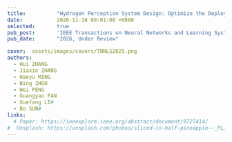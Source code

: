 ```yaml
---
title:          "Hydrogen Perception System Design: Optimize the Deployment Scheme of Multi-source Heterogeneous Hydrogen Sensors via Reinforcement Learning"
date:           2026-11-16 00:01:00 +0800
selected:       true
pub_post:       'IEEE Transactions on Neural Networks and Learning Systems [JCR-Q1, TOP, IF=8.9]'
pub_date:       "2026, Under Review"

cover:  assets/images/covers/TNNLS2025.png
authors:
  - Hui ZHANG
  - Jiaxin ZHANG
  - Haoyu MING
  - Bing ZHOU
  - Wei PENG
  - Guangyao FAN
  - Xuefang LI#
  - Bo SUN#
links:
  # Paper: https://ieeexplore.ieee.org/abstract/document/9727414/
#  Unsplash: https://unsplash.com/photos/sliced-in-half-pineapple--_PLJZmHZzk
---
```

